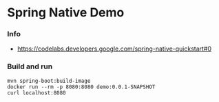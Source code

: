 # Spring Native Demo

### Info
- https://codelabs.developers.google.com/spring-native-quickstart#0

### Build and run
```
mvn spring-boot:build-image
docker run --rm -p 8080:8080 demo:0.0.1-SNAPSHOT
curl localhost:8080
```
